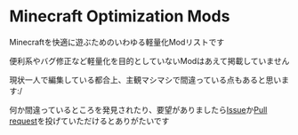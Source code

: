 # Minecraft Optimization Mods

Minecraftを快適に遊ぶためのいわゆる軽量化Modリストです

便利系やバグ修正など軽量化を目的としていないModはあえて掲載していません

現状一人で編集している都合上、主観マシマシで間違っている点もあると思います:/

何か間違っているところを発見されたり、要望がありましたら[Issue](https://github.com/hu-ja-ja/Minecraft-Optimization-Mods/issues)か[Pull request](https://github.com/hu-ja-ja/Minecraft-Optimization-Mods/pulls)を投げていただけるとありがたいです
